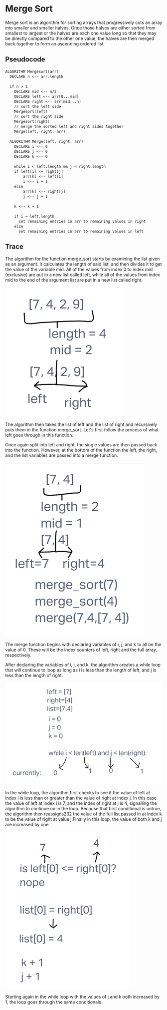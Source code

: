 # Merge Sort

Merge sort is an algorithm for sorting arrays that progressively cuts an array into smaller and smaller halves. Once those halves are either sorted from smallest to largest or the halves are each one value long so that they may be directly compared to the other one value, the halves are then merged back together to form an ascending ordered list.

## Pseudocode

    ALGORITHM Mergesort(arr)
      DECLARE n <-- arr.length

      if n > 1
        DECLARE mid <-- n/2
        DECLARE left <-- arr[0...mid]
        DECLARE right <-- arr[mid...n]
        // sort the left side
        Mergesort(left)
        // sort the right side
        Mergesort(right)
        // merge the sorted left and right sides together
        Merge(left, right, arr)

      ALGORITHM Merge(left, right, arr)
        DECLARE i <-- 0
        DECLARE j <-- 0
        DECLARE k <-- 0

        while i < left.length && j < right.length
        if left[i] <= right[j]
            arr[k] <-- left[i]
            i <-- i + 1
        else
            arr[k] <-- right[j]
            j <-- j + 1

        k <-- k + 1

        if i = left.length
          set remaining entries in arr to remaining values in right
        else
          set remaining entries in arr to remaining values in left

## Trace

The algorithm for the function merge_sort starts by examining the list given as an argument. It calculates the length of said list, and then divides it to get the value of the variable mid. All of the values from index 0 to index mid (exclusive) are put in a new list called left, while all of the values from index mid to the end of the argument list are put in a new list called right.

![Step One](chall27_stepone.png)

The algorithm then takes the list of left and the list of right and recursively puts them in the function merge_sort. Let's first follow the process of what left goes through in this function.

Once again split into left and right, the single values are then passed back into the function. However, at the bottom of the function the left, the right, and the list variables are passed into a merge function.

![Step Two](chall27_step_two.png)

The merge function begins with declaring variables of i, j, and k to all be the value of 0. These will be the index counters of left, right and the full array, respectively.

After declaring the variables of i, j, and k, the algorithm creates a while loop that will continue to loop as long as i is less than the length of left, and j is less than the length of right.

![Step Three](chall27step3new.png)

In the while loop, the algorithm first checks to see if the value of left at index i is less than or greater than the value of right at index j. In this case the value of left at index i is 7, and the index of right at j is 4, signalling the algorithm to continue on in the loop. Because that first conditional is untrue, the algorithm then reassigns232 the value of the full list passed in at index k to be the value of right at value j.Finally in this loop, the value of both k and j are increased by one.

![Step Four](chall27step4.png)

Starting again in the while loop with the values of j and k both increased by 1, the loop goes through the same conditionals.
